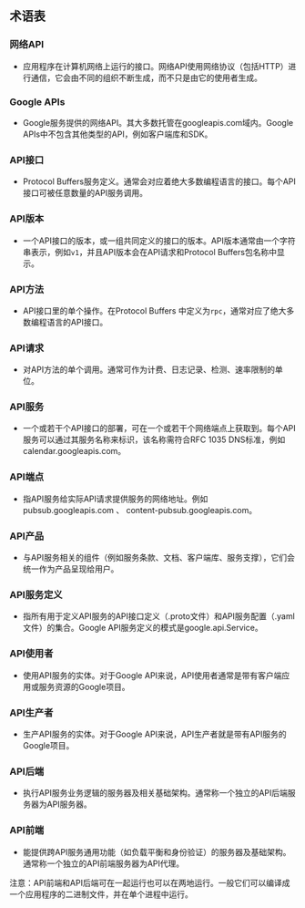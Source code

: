 ## 术语表

### 网络API
  * 应用程序在计算机网络上运行的接口。网络API使用网络协议（包括HTTP）进行通信，它会由不同的组织不断生成，而不只是由它的使用者生成。

### Google APIs
  * Google服务提供的网络API。其大多数托管在googleapis.com域内。Google APIs中不包含其他类型的API，例如客户端库和SDK。

### API接口
  * Protocol Buffers服务定义。通常会对应着绝大多数编程语言的接口。每个API接口可被任意数量的API服务调用。

### API版本
  * 一个API接口的版本，或一组共同定义的接口的版本。API版本通常由一个字符串表示，例如`v1`，并且API版本会在API请求和Protocol Buffers包名称中显示。

### API方法
  * API接口里的单个操作。在Protocol Buffers 中定义为`rpc`，通常对应了绝大多数编程语言的API接口。

### API请求
  * 对API方法的单个调用。通常可作为计费、日志记录、检测、速率限制的单位。

### API服务
  * 一个或若干个API接口的部署，可在一个或若干个网络端点上获取到。每个API服务可以通过其服务名称来标识，该名称需符合RFC 1035 DNS标准，例如calendar.googleapis.com。

### API端点
  * 指API服务给实际API请求提供服务的网络地址。例如pubsub.googleapis.com 、 content-pubsub.googleapis.com。

### API产品
  * 与API服务相关的组件（例如服务条款、文档、客户端库、服务支撑），它们会统一作为产品呈现给用户。

### API服务定义
  * 指所有用于定义API服务的API接口定义（.proto文件）和API服务配置（.yaml文件）的集合。Google API服务定义的模式是google.api.Service。

### API使用者
  * 使用API服务的实体。对于Google API来说，API使用者通常是带有客户端应用或服务资源的Google项目。

### API生产者
  * 生产API服务的实体。对于Google API来说，API生产者就是带有API服务的Google项目。

### API后端
  * 执行API服务业务逻辑的服务器及相关基础架构。通常称一个独立的API后端服务器为API服务器。

### API前端
  * 能提供跨API服务通用功能（如负载平衡和身份验证）的服务器及基础架构。通常称一个独立的API前端服务器为API代理。

  注意：API前端和API后端可在一起运行也可以在两地运行。一般它们可以编译成一个应用程序的二进制文件，并在单个进程中运行。
